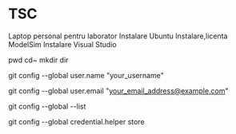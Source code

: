 # TSC

Laptop personal pentru laborator
Instalare Ubuntu
Instalare,licenta ModelSim
Instalare Visual Studio

pwd
cd~
mkdir dir

git config --global user.name "your_username"

git config --global user.email "your_email_address@example.com"

git config --global --list

git config --global credential.helper store
